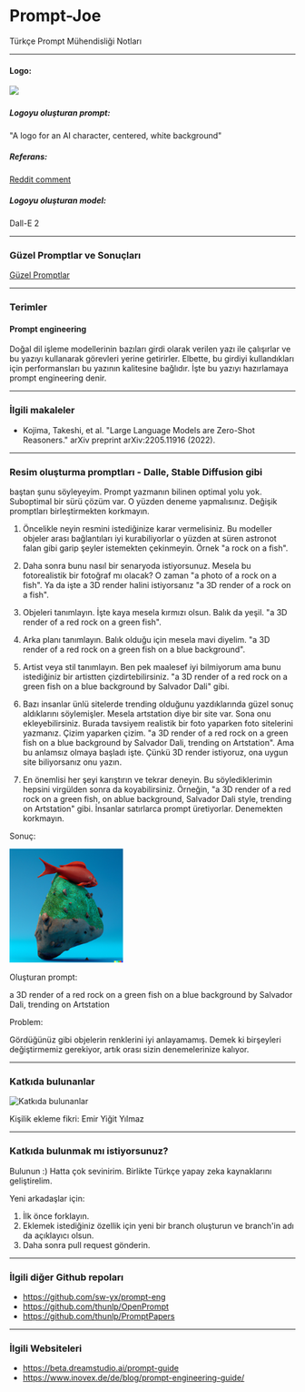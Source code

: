 # Prompt-Joe
Türkçe Prompt Mühendisliği Notları 

-----------------------------------------

#### Logo: 

<img src="resimler/dall-e-logo.png" width="200" center />

##### Logoyu oluşturan prompt:

"A logo for an AI character, centered, white background"

##### Referans: 

[Reddit comment](https://www.reddit.com/r/midjourney/comments/wgbupb/comment/ipkar56/?utm_source=share&utm_medium=web2x&context=3) 

##### Logoyu oluşturan model:

Dall-E 2

-----------------------------------------

### Güzel Promptlar ve Sonuçları

[Güzel Promptlar](güzel_promptlar.md)

-----------------------------------------

### Terimler

#### Prompt engineering
Doğal dil işleme modellerinin bazıları girdi olarak verilen yazı ile çalışırlar ve bu yazıyı kullanarak görevleri yerine getirirler. Elbette, bu girdiyi kullandıkları için performansları bu yazının kalitesine bağlıdır. İşte bu yazıyı hazırlamaya prompt engineering denir.  

-----------------------------------------

### İlgili makaleler
- Kojima, Takeshi, et al. "Large Language Models are Zero-Shot Reasoners." arXiv preprint arXiv:2205.11916 (2022).

-----------------------------------------

### Resim oluşturma promptları - Dalle, Stable Diffusion gibi

baştan şunu söyleyeyim. Prompt yazmanın bilinen optimal yolu yok. Suboptimal bir sürü çözüm var. O yüzden deneme yapmalısınız. Değişik promptları birleştirmekten korkmayın. 

1. Öncelikle neyin resmini istediğinize karar vermelisiniz. Bu modeller objeler arası bağlantıları iyi kurabiliyorlar o yüzden at süren astronot falan gibi garip şeyler istemekten çekinmeyin. Örnek "a rock on a fish". 

2. Daha sonra bunu nasıl bir senaryoda istiyorsunuz. Mesela bu fotorealistik bir fotoğraf mı olacak? O zaman "a photo of a rock on a fish". Ya da işte a 3D render halini istiyorsanız "a 3D render of a rock on a fish".

3. Objeleri tanımlayın. İşte kaya mesela kırmızı olsun. Balık da yeşil. "a 3D render of a red rock on a green fish".

4. Arka planı tanımlayın. Balık olduğu için mesela mavi diyelim. "a 3D render of a red rock on a green fish on a blue background".

5. Artist veya stil tanımlayın. Ben pek maalesef iyi bilmiyorum ama bunu istediğiniz bir artistten çizdirtebilirsiniz. "a 3D render of a red rock on a green fish on a blue background by Salvador Dali" gibi. 

6. Bazı insanlar ünlü sitelerde trending olduğunu yazdıklarında güzel sonuç aldıklarını söylemişler. Mesela artstation diye bir site var. Sona onu ekleyebilirsiniz. Burada tavsiyem realistik bir foto yaparken foto sitelerini yazmanız. Çizim yaparken çizim. "a 3D render of a red rock on a green fish on a blue background by Salvador Dali, trending on Artstation". Ama bu anlamsız olmaya başladı işte. Çünkü 3D render istiyoruz, ona uygun site biliyorsanız onu yazın.

7. En önemlisi her şeyi karıştırın ve tekrar deneyin. Bu söylediklerimin hepsini virgülden sonra da koyabilirsiniz. Örneğin, "a 3D render of a red rock on a green fish, on ablue background, Salvador Dali style, trending on Artstation" gibi. İnsanlar satırlarca prompt üretiyorlar. Denemekten korkmayın.

Sonuç: 

<img src="resimler/red_rock.png" width="200" center />

Oluşturan prompt: 

a 3D render of a red rock on a green fish on a blue background by Salvador Dali, trending on Artstation

Problem:

Gördüğünüz gibi objelerin renklerini iyi anlayamamış. Demek ki birşeyleri değiştirmemiz gerekiyor, artık orası sizin denemelerinize kalıyor.

-----------------------------------------

### Katkıda bulunanlar

![Katkıda bulunanlar](https://contrib.rocks/image?repo=cagbal/Prompt-Joe)

Kişilik ekleme fikri:
Emir Yiğit Yılmaz  

-----------------------------------------

### Katkıda bulunmak mı istiyorsunuz? 
Bulunun :) Hatta çok sevinirim. Birlikte Türkçe yapay zeka kaynaklarını geliştirelim.

Yeni arkadaşlar için: 
1. İlk önce forklayın. 
2. Eklemek istediğiniz özellik için yeni bir branch oluşturun ve branch'in adı da açıklayıcı olsun. 
3. Daha sonra pull request gönderin. 

-----------------------------------------

### İlgili diğer Github repoları 
- https://github.com/sw-yx/prompt-eng
- https://github.com/thunlp/OpenPrompt
- https://github.com/thunlp/PromptPapers

-----------------------------------------

### İlgili Websiteleri
- https://beta.dreamstudio.ai/prompt-guide
- https://www.inovex.de/de/blog/prompt-engineering-guide/
